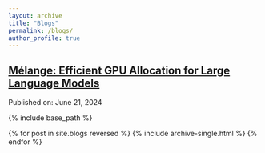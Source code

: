 ```yaml
---
layout: archive
title: "Blogs"
permalink: /blogs/
author_profile: true
---
```


## [**Mélange: Efficient GPU Allocation for Large Language Models**](/blogs/melange)
Published on: June 21, 2024  

{% include base_path %}

{% for post in site.blogs reversed %}
  {% include archive-single.html %}
{% endfor %}